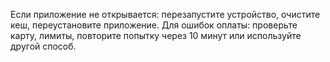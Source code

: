 Если приложение не открывается: перезапустите устройство, очистите кеш, переустановите приложение. Для ошибок оплаты: проверьте карту, лимиты, повторите попытку через 10 минут или используйте другой способ.

